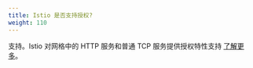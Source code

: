 ```yaml
---
title: Istio 是否支持授权?
weight: 110
---
```


支持。Istio 对网格中的 HTTP 服务和普通 TCP 服务提供授权特性支持
[了解更多](/zh/docs/concepts/security/#authorization)。
